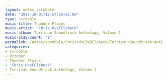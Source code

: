 ```yaml
---
layout: notes_scrobble
date: "2017-10-01T12:57:55+11:00"
type: scrobble
music-title: Thunder Plains
music-artist: "Chris H\xFClsbeck"
music-album: Turrican Soundtrack Anthology, Volume 1
music-play-count: "1"
permalink: /notes/scrobble/Chris+H%C3%BClsbeck/Turrican+Soundtrack+Anthology%2C+Volume+1/231947e80fb19f7e931e07a138c0c660a83581cc.html
categories:
- scrobble
- October
- Thunder Plains
- "Chris H\xFClsbeck"
- Turrican Soundtrack Anthology, Volume 1
---
```

